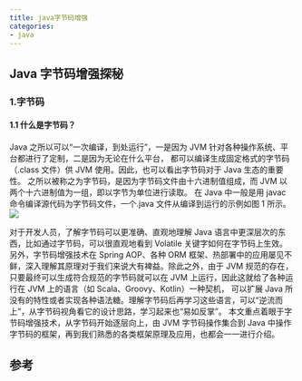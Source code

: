 ```yaml
---
title: java字节码增强
categories:
- java
---
```


## Java 字节码增强探秘

### 1.字节码

#### 1.1 什么是字节码？

Java 之所以可以“一次编译，到处运行”，一是因为 JVM 针对各种操作系统、平台都进行了定制，二是因为无论在什么平台，
都可以编译生成固定格式的字节码（.class 文件）供 JVM 使用。因此，也可以看出字节码对于 Java 生态的重要性。
之所以被称之为字节码，是因为字节码文件由十六进制值组成，而 JVM 以两个十六进制值为一组，即以字节为单位进行读取。
在 Java 中一般是用 javac 命令编译源代码为字节码文件，一个.java 文件从编译到运行的示例如图 1 所示。
![](https://mmbiz.qpic.cn/mmbiz_png/hEx03cFgUsXqfPalgmiaaEZfk4KZOLicKFDrLKCYe5sPz3eKut7ryeKrerKgBPLaFQamge0TibUBpIjicibpucrO5Lg/640)


对于开发人员，了解字节码可以更准确、直观地理解 Java 语言中更深层次的东西，比如通过字节码，可以很直观地看到 Volatile 关键字如何在字节码上生效。
另外，字节码增强技术在 Spring AOP、各种 ORM 框架、热部署中的应用屡见不鲜，深入理解其原理对于我们来说大有裨益。除此之外，由于 JVM 规范的存在，
只要最终可以生成符合规范的字节码就可以在 JVM 上运行，因此这就给了各种运行在 JVM 上的语言（如 Scala、Groovy、Kotlin）一种契机，
可以扩展 Java 所没有的特性或者实现各种语法糖。理解字节码后再学习这些语言，可以“逆流而上”，从字节码视角看它的设计思路，学习起来也“易如反掌”。
本文重点着眼于字节码增强技术，从字节码开始逐层向上，由 JVM 字节码操作集合到 Java 中操作字节码的框架，再到我们熟悉的各类框架原理及应用，也都会一一进行介绍。

## 参考
